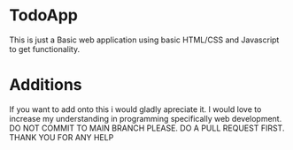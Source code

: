 # TodoApp
This is just a Basic web application using basic HTML/CSS and Javascript to get functionality.

# Additions 
If you want to add onto this i would gladly apreciate it. I would love to increase my understanding  in programming specifically web development.
DO NOT COMMIT TO MAIN BRANCH PLEASE. DO A PULL REQUEST FIRST. THANK YOU FOR ANY HELP
